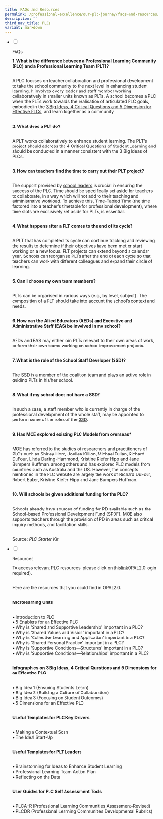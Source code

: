 ```yaml
---
title: FAQs and Resources
permalink: /professional-excellence/our-plc-journey/faqs-and-resources/
description: ""
third_nav_title: PLCs
variant: markdown
---
```

<ul class="jekyllcodex_accordion">  
  
<li>  
  
<input type="checkbox" id="accordion1">  
  
<label for="accordion1">FAQs</label>  
  
<div>  
  
<p>
<b>1. What is the difference between a Professional Learning Community (PLC) and a Professional Learning Team (PLT)?</b><br><br>

A PLC focuses on teacher collaboration and professional development to take the school community to the next level in enhancing student learning. It involves every leader and staff member working collaboratively in smaller units known as PLTs. A school becomes a PLC when the PLTs work towards the realisation of articulated PLC goals, embodied in the&nbsp;<a href="https://academyofsingaporeteachers.moe.edu.sg/professional-excellence/our-plc-journey/ideas-questions-dimensions-for-effective-plcs/">3 Big Ideas, 4 Critical Questions and 5 Dimension for Effective PLCs</a>, and learn together as a community. <br><br>

<b>2. What does a PLT do?</b><br><br>

A PLT works collaboratively to enhance student learning. The PLT’s project should address the 4 Critical Questions of Student Learning and should be conducted in a manner consistent with the 3 Big Ideas of PLCs. <br><br>

<b>3. How can teachers find the time to carry out their PLT project?  </b><br><br>

The support provided by&nbsp;<a href="/professional-excellence/Professional-Learning-Groups/developing-effective-plcs/">school leaders</a>&nbsp;is crucial in ensuring the success of the PLC. Time should be specifically set aside for teachers to collaborate, in a way which will not add to their teaching and administrative workload. To achieve this, Time-Tabled Time (the time factored into a teacher’s timetable for professional development), where time slots are exclusively set aside for PLTs, is essential. <br><br>

<b>4. What happens after a PLT comes to the end of its cycle?  </b><br><br>

A PLT that has completed its cycle can continue tracking and reviewing the results to determine if their objectives have been met or start working on a new focus. PLT projects can extend beyond a calendar year. Schools can reorganise PLTs after the end of each cycle so that teachers can work with different colleagues and expand their circle of learning.<br><br>

<b>5. Can I choose my own team members?  </b><br><br>

PLTs can be organised in various ways (e.g., by level, subject). The composition of a PLT should take into account the school’s context and needs.  <br><br>

<b>6. How can the Allied Educators (AEDs) and Executive and Administrative Staff (EAS) be involved in my school?  </b><br><br>

AEDs and EAS may either join PLTs relevant to their own areas of work, or form their own teams working on school improvement projects.<br><br>

<b>7. What is the role of the School Staff Developer (SSD)?  </b><br><br>

The&nbsp;<a href="/professional-excellence/Professional-Learning-Groups/developing-effective-plcs/">SSD</a>&nbsp;is a member of the coalition team and plays an active role in guiding PLTs in his/her school.&nbsp;<br><br>

<b>8. What if my school does not have a SSD?  </b><br><br>

In such a case, a staff member who is currently in charge of the professional development of the whole staff, may be appointed to perform some of the roles of the&nbsp;<a href="/professional-excellence/Professional-Learning-Groups/developing-effective-plcs/">SSD</a>. <br><br>

<b>9. Has MOE explored existing PLC Models from overseas?  </b><br><br>

MOE has referred to the studies of researchers and practitioners of PLCs such as Shirley Hord, Joellen Killion, Michael Fullan, Richard DuFour, Linda Darling-Hammond, Kristine Kiefer Hipp and Jane Bumpers Huffman, among others and has explored PLC models from countries such as Australia and the US. However, the concepts mentioned in the PLC website are largely the work of Richard DuFour, Robert Eaker, Kristine Kiefer Hipp and Jane Bumpers Huffman. <br><br>

<b>10. Will schools be given additional funding for the PLC?  </b><br><br>

Schools already have sources of funding for PD available such as the School-based Professional Development Fund (SPDF). MOE also supports teachers through the provision of PD in areas such as critical inquiry methods, and facilitation skills.  <br><br>
  
Source:&nbsp;<i>PLC Starter Kit</i>
</p>  
  
</div>  
  
</li>  
<li>  
  
<input type="checkbox" id="accordion2">  
  
<label for="accordion2">Resources</label>  
  
<div>  
  
<p>
To access relevant PLC resources, please click on this<a href="https://www.opal2.moe.edu.sg/csl/content/perma?id=72031">link</a>OPAL2.0 login required). <br><br>

Here are the resources that you could find in OPAL2.0.&nbsp;
<br><br>

<b>Microlearning Units  </b><br><br>

•   Introduction to PLC<br>
•   5 Enablers for an Effective PLC<br>
•   Why is 'Shared and Supportive Leadership' important in a PLC?<br>
•   Why is 'Shared Values and Vision' important in a PLC?<br>
•   Why is 'Collective Learning and Application' important in a PLC?<br>
•   Why is 'Shared Personal Practice' important in a PLC?<br>
•   Why is 'Supportive Conditions—Structures' important in a PLC?<br>
•   Why is 'Supportive Conditions—Relationships' important in a PLC?  <br><br>
    

<b>Infographics on 3 Big Ideas, 4 Critical Questions and 5 Dimensions for an Effective PLC</b><br><br>

•   Big Idea 1 (Ensuring Students Learn)<br>
•   Big Idea 2 (Building a Culture of Collaboration)<br>
•   Big Idea 3 (Focusing on Student Outcomes)<br>
•   5 Dimensions for an Effective PLC<br><br>

<b>Useful Templates for PLC Key Drivers  </b><br><br>

•   Making a Contextual Scan&nbsp;<br>
•   The Ideal Start-Up<br><br>

<b> Useful Templates for PLT Leaders</b><br><br>

•   Brainstorming for Ideas to Enhance Student Learning<br>
•   Professional Learning Team Action Plan<br>
•   Reflecting on the Data&nbsp;<br><br>

<b>User Guides for PLC Self Assessment Tools</b><br><br>

•   PLCA–R (Professional Learning Communities Assessment–Revised)<br>
•   PLCDR (Professional Learning Communities Developmental Rubrics)<br>
</p>  
  
</div>  
  
</li>  
  
</ul>